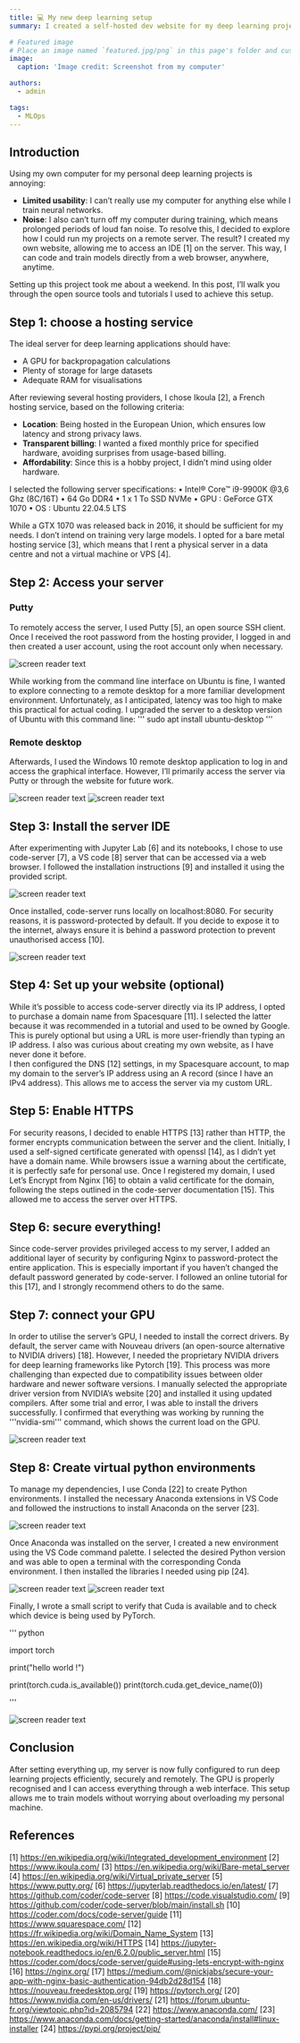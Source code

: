 ```yaml
---
title: 💻 My new deep learning setup 
summary: I created a self-hosted dev website for my deep learning projects

# Featured image
# Place an image named `featured.jpg/png` in this page's folder and customize its options here.
image:
  caption: 'Image credit: Screenshot from my computer'

authors:
  - admin

tags:
  - MLOps
---
```




## Introduction

Using my own computer for my personal deep learning projects is annoying:
- **Limited usability**: I can’t really use my computer for anything else while I train neural networks.
- **Noise**: I also can’t turn off my computer during training, which means prolonged periods of loud fan noise.
To resolve this, I decided to explore how I could run my projects on a remote server. The result? I created my own website, allowing me to access an IDE [1] on the server. This way, I can code and train models directly from a web browser, anywhere, anytime.

Setting up this project took me about a weekend. In this post, I’ll walk you through the open source tools and tutorials I used to achieve this setup. 

## Step 1: choose a hosting service

The ideal server for deep learning applications should have:
- A GPU for backpropagation calculations 
- Plenty of storage for large datasets
- Adequate RAM for visualisations 

After reviewing several hosting providers, I chose Ikoula [2], a French hosting service, based on the following criteria:
- **Location**: Being hosted in the European Union, which ensures low latency and strong privacy laws.
- **Transparent billing**: I wanted a fixed monthly price for specified hardware, avoiding surprises from usage-based billing.
- **Affordability**: Since this is a hobby project, I didn’t mind using older hardware.

I selected the following server specifications:
•	Intel® Core™ i9-9900K @3,6 Ghz (8C/16T)
•	64 Go DDR4
•	1 x 1 To SSD NVMe
•	GPU : GeForce GTX 1070
•	OS : Ubuntu 22.04.5 LTS

While a GTX 1070 was released back in 2016, it should be sufficient for my needs. I don’t intend on training very large models. I opted for a bare metal hosting service [3], which means that I rent a physical server in a data centre and not a virtual machine or VPS [4]. 

## Step 2: Access your server

### Putty
To remotely access the server, I used Putty [5], an open source SSH client. Once I received the root password from the hosting provider, I logged in and then created a user account, using the root account only when necessary.

![screen reader text](putty.png "My screenshot from Putty")

While working from the command line interface on Ubuntu is fine, I wanted to explore connecting to a remote desktop for a more familiar development environment. Unfortunately, as I anticipated, latency was too high to make this practical for actual coding.
I upgraded the server to a desktop version of Ubuntu with this command line:
'''
sudo apt install ubuntu-desktop
'''

### Remote desktop

Afterwards, I used the Windows 10 remote desktop application to log in and access the graphical interface. However, I’ll primarily access the server via Putty or through the website for future work.

![screen reader text](rd.png "My screenshot of Window's remote desktop")
![screen reader text](ubuntu.png "My screenshot of Ubuntu's desktop")

## Step 3: Install the server IDE

After experimenting with Jupyter Lab [6] and its notebooks, I chose to use code-server [7], a VS code [8] server that can be accessed via a web browser. I followed the installation instructions [9] and installed it using the provided script.

![screen reader text](jupyter.png "Screenshot from Jupyter Lab")

Once installed, code-server runs locally on localhost:8080. For security reasons, it is password-protected by default. If you decide to expose it to the internet, always ensure it is behind a password protection to prevent unauthorised access [10].

![screen reader text](codeserver.png "Screenshot of my code-server")

## Step 4: Set up your website (optional)

While it’s possible to access code-server directly via its IP address, I opted to purchase a domain name from Spacesquare [11]. I selected the latter because it was recommended in a tutorial and used to be owned by Google. This is purely optional but using a URL is more user-friendly than typing an IP address. I also was curious about creating my own website, as I have never done it before.  
I then configured the DNS [12] settings, in my Spacesquare account, to map my domain to the server’s IP address using an A record (since I have an IPv4 address). This allows me to access the server via my custom URL.

## Step 5: Enable HTTPS

For security reasons, I decided to enable HTTPS  [13] rather than HTTP, the former encrypts communication between the server and the client. Initially, I used a self-signed certificate generated with openssl [14], as I didn’t yet have a domain name. While browsers issue a warning about the certificate, it is perfectly safe for personal use. 
Once I registered my domain, I used Let’s Encrypt from Nginx [16] to obtain a valid certificate for the domain, following the steps outlined in the code-server documentation [15]. This allowed me to access the server over HTTPS.

## Step 6: secure everything!

Since code-server provides privileged access to my server, I added an additional layer of security by configuring Nginx to password-protect the entire application. This is especially important if you haven’t changed the default password generated by code-server. I followed an online tutorial for this [17], and I strongly recommend others to do the same.

## Step 7: connect your GPU

In order to utilise the server’s GPU, I needed to install the correct drivers. By default, the server came with Nouveau drivers (an open-source alternative to NVIDIA drivers) [18]. However, I needed the proprietary NVIDIA drivers for deep learning frameworks like Pytorch [19]. 
This process was more challenging than expected due to compatibility issues between older hardware and newer software versions. I manually selected the appropriate driver version from NVIDIA’s website [20] and installed it using updated compilers. After some trial and error, I was able to install the drivers successfully. I confirmed that everything was working by running the '''nvidia-smi''' command, which shows the current load on the GPU.

![screen reader text](GPU.png "Screenshot of the result of nvidia-smi on my server")

## Step 8: Create virtual python environments

To manage my dependencies, I use Conda [22] to create Python environments. I installed the necessary Anaconda extensions in VS Code and followed the instructions to install Anaconda on the server [23]. 

![screen reader text](extensions.png "Screenshot of code-server extensions")

Once Anaconda was installed on the server, I created a new environment using the VS Code command palette. I selected the desired Python version and was able to open a terminal with the corresponding Conda environment. I then installed the libraries I needed using pip [24].

![screen reader text](cmd1.png "Creating a new Python environment")
![screen reader text](cmd2.png "Choosing Conda")

Finally, I wrote a small script to verify that Cuda is available and to check which device is being used by PyTorch.

''' python 

import torch

print("hello world !")

print(torch.cuda.is_available())
print(torch.cuda.get_device_name(0))

'''

![screen reader text](conda.png "The GPU is recognised !")

## Conclusion

After setting everything up, my server is now fully configured to run deep learning projects efficiently, securely  and remotely. The GPU is properly recognised and I can access everything through a web interface. This setup allows me to train models without worrying about overloading my personal machine.

## References

[1] https://en.wikipedia.org/wiki/Integrated_development_environment
[2] https://www.ikoula.com/
[3] https://en.wikipedia.org/wiki/Bare-metal_server
[4] https://en.wikipedia.org/wiki/Virtual_private_server
[5] https://www.putty.org/
[6] https://jupyterlab.readthedocs.io/en/latest/
[7] https://github.com/coder/code-server
[8] https://code.visualstudio.com/
[9] https://github.com/coder/code-server/blob/main/install.sh
[10] https://coder.com/docs/code-server/guide
[11] https://www.squarespace.com/
[12] https://fr.wikipedia.org/wiki/Domain_Name_System
[13] https://en.wikipedia.org/wiki/HTTPS
[14] https://jupyter-notebook.readthedocs.io/en/6.2.0/public_server.html
[15] https://coder.com/docs/code-server/guide#using-lets-encrypt-with-nginx
[16] https://nginx.org/
[17] https://medium.com/@nickjabs/secure-your-app-with-nginx-basic-authentication-94db2d28d154
[18] https://nouveau.freedesktop.org/
[19] https://pytorch.org/
[20] https://www.nvidia.com/en-us/drivers/
[21] https://forum.ubuntu-fr.org/viewtopic.php?id=2085794
[22] https://www.anaconda.com/
[23] https://www.anaconda.com/docs/getting-started/anaconda/install#linux-installer
[24] https://pypi.org/project/pip/
